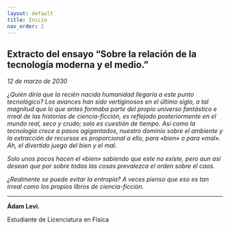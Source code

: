 ```yaml
---
layout: default
title: Inicio
nav_order: 2
---
```


## Extracto del ensayo “Sobre la relación de la tecnología moderna y el medio.”

*12 de marzo de 2030*

*¿Quién diría que la recién nacida humanidad llegaría a este punto tecnológico? Los avances han sido vertiginosos en el último siglo, a tal magnitud que lo que antes formaba parte del propio universo fantástico e irreal de las historias de ciencia-ficción, es reflejado posteriormente en el mundo real, seco y crudo; solo es cuestión de tiempo.
Así como la tecnología crece a pasos agigantados, nuestro dominio sobre el ambiente y la extracción de recursos es proporcional a ello, para «bien» o para «mal».  Ah, el divertido juego del bien y el mal.*

*Solo unos pocos hacen el «bien» sabiendo que este no existe, pero aun así desean que por sobre todas las cosas prevalezca el orden sobre el caos.*

*¿Realmente se puede evitar la entropía? A veces pienso que eso es tan irreal como los propios libros de ciencia-ficción.*

----

**Ádam Levi.**

Estudiante de Licenciatura en Física
